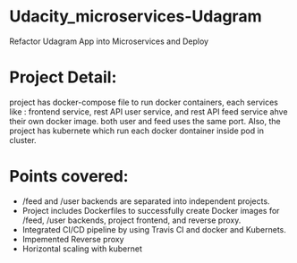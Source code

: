 # Udacity_microservices-Udagram
Refactor Udagram App into Microservices and Deploy

# Project Detail:

project has docker-compose file to run docker containers, each services like : frontend service, rest API user service, and rest API feed service ahve their own docker image.  both user and feed uses the same port.
Also, the project has kubernete which run each docker dontainer inside pod in cluster.

# Points covered:
* /feed and /user backends are separated into independent projects.
* Project includes Dockerfiles to successfully create Docker images for /feed, /user backends, project frontend, and reverse proxy.
* Integrated CI/CD pipeline by using Travis CI and docker and Kubernets.
* Impemented Reverse proxy
* Horizontal scaling with kubernet
